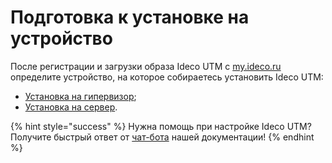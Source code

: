 # Подготовка к установке на устройство

После регистрации и загрузки образа Ideco UTM c [my.ideco.ru](https://my.ideco.ru/) определите устройство, на которое собираетесь установить Ideco UTM:

* [Установка на гипервизор](specifics-of-hypervisor-settings.md);
* [Установка на сервер](usb.md).

{% hint style="success" %}
Нужна помощь при настройке Ideco UTM? Получите быстрый ответ от [чат-бота](https://gpt-docs.ideco.ru/) нашей документации!
{% endhint %}